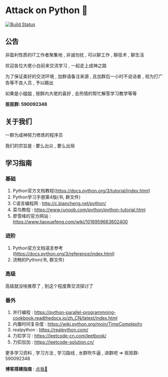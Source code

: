 # Attack on Python 🐍

[![Build Status](https://travis-ci.com/attack-on-backend/Python.svg?branch=master)](https://travis-ci.com/github/attack-on-backend/Python)

## 公告

非盈利性质的IT工作者聚集地 , 非诚勿扰 , 可以聊工作 , 聊技术 , 聊生活

欢迎各位大佬小白前来交流学习 , 一起走上成神之路 

为了保证美好的交流环境 , 加群请备注来源 , 且加群后一小时不说话者 , 视为打广告等不良人员 , 予以踢出

如果是小姐姐 , 按群内大佬的喜好 , 会热情的帮忙解答学习教学等等

**抠抠群: 590092348**


## 关于我们

一群为成神努力修炼的程序员 

我们的宗旨是 : 要么出众 , 要么出局 

## 学习指南

### 基础

1. Python官方文档教程(https://docs.python.org/3/tutorial/index.html) 
2. Python学习手册第4版(书, 群文件)
3. C语言编程网 : http://c.biancheng.net/python/
4. 菜鸟教程 : https://www.runoob.com/python/python-tutorial.html
5. 廖雪峰的官方网站 : https://www.liaoxuefeng.com/wiki/1016959663602400

### 进阶

1. Python官方文档语言参考(https://docs.python.org/3/reference/index.html)
2. 流畅的Python(书, 群文件)

### 高级

高级就没啥推荐了 , 到这个程度靠交流探讨了

### 番外

1. 并行编程 : https://python-parallel-programmning-cookbook.readthedocs.io/zh_CN/latest/index.html
2. 内置时间复杂度 : https://wiki.python.org/moin/TimeComplexity
3. realpython : https://realpython.com/
4. 力扣学习 : https://leetcode-cn.com/leetbook/
5. 力扣加加 : https://leetcode-solution.cn/

更多学习资料 , 学习方法 , 学习路线 , 水群吹牛逼 , 进群吧 => 抠抠群: 590092348

**博客搭建指南** : [点我🤖](https://lyonyang.github.io/blogs/09-Linux/Git/GitHub%20Pages&Gitbook&Travis%20CI%E6%8C%81%E7%BB%AD%E6%9E%84%E5%BB%BA%E5%8D%9A%E5%AE%A2.html)